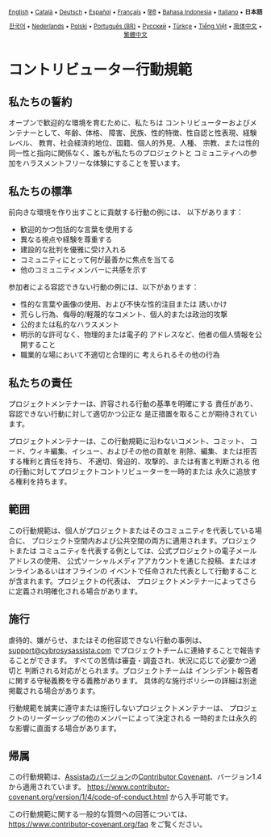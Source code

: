 <div align="center">
<sub>

[English](../../CODE_OF_CONDUCT.md) • [Català](../ca/CODE_OF_CONDUCT.md) • [Deutsch](../de/CODE_OF_CONDUCT.md) • [Español](../es/CODE_OF_CONDUCT.md) • [Français](../fr/CODE_OF_CONDUCT.md) • [हिंदी](../hi/CODE_OF_CONDUCT.md) • [Bahasa Indonesia](../id/CODE_OF_CONDUCT.md) • [Italiano](../it/CODE_OF_CONDUCT.md) • <b>日本語</b>

</sub>
<sub>

[한국어](../ko/CODE_OF_CONDUCT.md) • [Nederlands](../nl/CODE_OF_CONDUCT.md) • [Polski](../pl/CODE_OF_CONDUCT.md) • [Português (BR)](../pt-BR/CODE_OF_CONDUCT.md) • [Русский](../ru/CODE_OF_CONDUCT.md) • [Türkçe](../tr/CODE_OF_CONDUCT.md) • [Tiếng Việt](../vi/CODE_OF_CONDUCT.md) • [简体中文](../zh-CN/CODE_OF_CONDUCT.md) • [繁體中文](../zh-TW/CODE_OF_CONDUCT.md)

</sub>
</div>

# コントリビューター行動規範

## 私たちの誓約

オープンで歓迎的な環境を育むために、私たちは
コントリビューターおよびメンテナーとして、年齢、体格、
障害、民族、性的特徴、性自認と性表現、経験レベル、
教育、社会経済的地位、国籍、個人的外見、人種、
宗教、または性的同一性と指向に関係なく、誰もが私たちのプロジェクトと
コミュニティへの参加をハラスメントフリーな体験にすることを誓います。

## 私たちの標準

前向きな環境を作り出すことに貢献する行動の例には、
以下があります：

- 歓迎的かつ包括的な言葉を使用する
- 異なる視点や経験を尊重する
- 建設的な批判を優雅に受け入れる
- コミュニティにとって何が最善かに焦点を当てる
- 他のコミュニティメンバーに共感を示す

参加者による容認できない行動の例には、以下があります：

- 性的な言葉や画像の使用、および不快な性的注目または
  誘いかけ
- 荒らし行為、侮辱的/軽蔑的なコメント、個人的または政治的攻撃
- 公的または私的なハラスメント
- 明示的な許可なく、物理的または電子的
  アドレスなど、他者の個人情報を公開すること
- 職業的な場において不適切と合理的に
  考えられるその他の行為

## 私たちの責任

プロジェクトメンテナーは、許容される行動の基準を明確にする
責任があり、容認できない行動に対して適切かつ公正な
是正措置を取ることが期待されています。

プロジェクトメンテナーは、この行動規範に沿わないコメント、コミット、
コード、ウィキ編集、イシュー、およびその他の貢献を
削除、編集、または拒否する権利と責任を持ち、
不適切、脅迫的、攻撃的、または有害と判断される
他の行動に対してプロジェクトコントリビューターを一時的または
永久に追放する権利を持ちます。

## 範囲

この行動規範は、個人がプロジェクトまたはそのコミュニティを代表している場合に、
プロジェクト空間内および公共空間の両方に適用されます。プロジェクトまたは
コミュニティを代表する例としては、公式プロジェクトの電子メールアドレスの使用、
公式ソーシャルメディアアカウントを通じた投稿、またはオンラインあるいはオフラインの
イベントで任命された代表として行動することが含まれます。プロジェクトの代表は、
プロジェクトメンテナーによってさらに定義され明確化される場合があります。

## 施行

虐待的、嫌がらせ、またはその他容認できない行動の事例は、
support@cybrosysassista.com でプロジェクトチームに連絡することで報告することができます。
すべての苦情は審査・調査され、状況に応じて必要かつ適切と
判断される対応がとられます。プロジェクトチームは
インシデント報告者に関する守秘義務を守る義務があります。
具体的な施行ポリシーの詳細は別途掲載される場合があります。

行動規範を誠実に遵守または施行しないプロジェクトメンテナーは、
プロジェクトのリーダーシップの他のメンバーによって決定される
一時的または永久的な影響に直面する場合があります。

## 帰属

この行動規範は、[Assistaのバージョン][assista_coc]の[Contributor Covenant][homepage]、バージョン1.4から適用されています。
https://www.contributor-covenant.org/version/1/4/code-of-conduct.html から入手可能です。

[assista_coc]: https://github.com/assista/assista/blob/main/CODE_OF_CONDUCT.md
[homepage]: https://www.contributor-covenant.org

この行動規範に関する一般的な質問への回答については、
https://www.contributor-covenant.org/faq をご覧ください。
